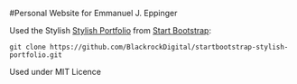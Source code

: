 #Personal Website for Emmanuel J. Eppinger

Used the Stylish [Stylish Portfolio](http://startbootstrap.com/template-overviews/stylish-portfolio/) from [Start Bootstrap](http://startbootstrap.com/):

`git clone https://github.com/BlackrockDigital/startbootstrap-stylish-portfolio.git`

Used under MIT Licence
